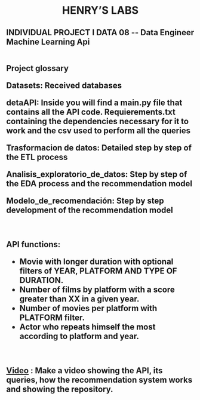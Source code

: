 <h1 align=center> HENRY’S LABS </h1>

<h2>INDIVIDUAL PROJECT I DATA 08 -- Data Engineer Machine Learning Api <br><br>

**Project glossary** 

**Datasets**: Received databases

**detaAPI**: Inside you will find a main.py file that contains all the API code. Requierements.txt containing the dependencies necessary for it to work and the csv used to perform all the queries

**Trasformacion de datos**:  Detailed step by step of the ETL process

**Analisis_exploratorio_de_datos**: Step by step of the EDA process and the recommendation model

**Modelo_de_recomendación**: Step by step development of the recommendation model

<br>

**API functions:**

* Movie with longer duration with optional filters of YEAR, PLATFORM AND TYPE OF DURATION.
* Number of films by platform with a score greater than XX in a given year.
* Number of movies per platform with PLATFORM filter.
* Actor who repeats himself the most according to platform and year.

<br>




**[Video](https://www.youtube.com/live/1d_BtSUzCdE?feature=share)** : Make a video showing the API, its queries, how the recommendation system works and showing the repository.
